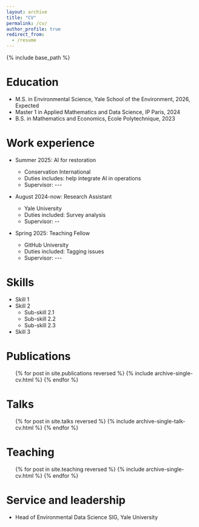 ```yaml
---
layout: archive
title: "CV"
permalink: /cv/
author_profile: true
redirect_from:
  - /resume
---
```


{% include base_path %}

Education
======
* M.S. in Environmental Science, Yale School of the Environment, 2026, Expected
* Master 1 in Applied Mathematics and Data Science, IP Paris, 2024
* B.S. in Mathematics and Economics, Ecole Polytechnique, 2023

Work experience
======
* Summer 2025: AI for restoration
  * Conservation International
  * Duties includes: help integrate AI in operations
  * Supervisor: ---

* August 2024-now: Research Assistant
  * Yale University
  * Duties included: Survey analysis
  * Supervisor: --

* Spring 2025: Teaching Fellow
  * GitHub University
  * Duties included: Tagging issues
  * Supervisor: ---
  
Skills
======
* Skill 1
* Skill 2
  * Sub-skill 2.1
  * Sub-skill 2.2
  * Sub-skill 2.3
* Skill 3

Publications
======
  <ul>{% for post in site.publications reversed %}
    {% include archive-single-cv.html %}
  {% endfor %}</ul>
  
Talks
======
  <ul>{% for post in site.talks reversed %}
    {% include archive-single-talk-cv.html  %}
  {% endfor %}</ul>
  
Teaching
======
  <ul>{% for post in site.teaching reversed %}
    {% include archive-single-cv.html %}
  {% endfor %}</ul>
  
Service and leadership
======
* Head of Environmental Data Science SIG, Yale University
